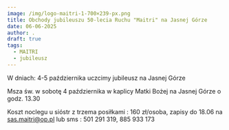 ```yaml
---
image: /img/logo-maitri-1-700×239-px.png
title: Obchody jubileuszu 50-lecia Ruchu "Maitri" na Jasnej Górze
date: 06-06-2025
author: .
draft: true
tags:
  - MAITRI
  - jubileusz
---
```

W dniach: 4-5 października uczcimy jubileusz na Jasnej Górze

Msza św. w sobotę 4 października w kaplicy Matki Bożej na Jasnej Górze o godz. 13.30  

Koszt noclegu u sióstr z trzema posiłkami : 160 zł/osoba, zapisy do 18.06 na sas.maitri@op.pl  lub sms : 501 291 319,  885 933 173

